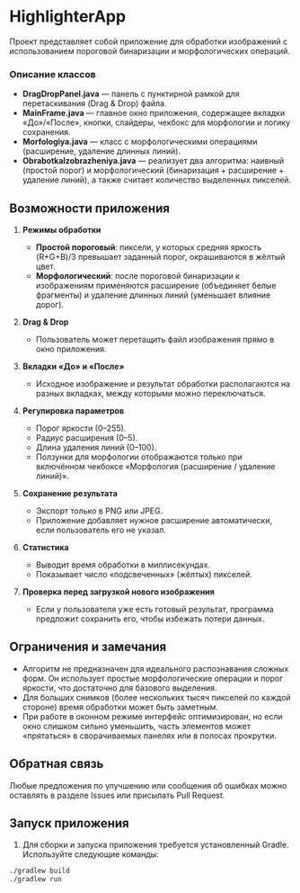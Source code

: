 # HighlighterApp

Проект представляет собой приложение для обработки изображений с использованием пороговой бинаризации и морфологических операций.

### Описание классов

- **DragDropPanel.java** — панель с пунктирной рамкой для перетаскивания (Drag & Drop) файла.
- **MainFrame.java** — главное окно приложения, содержащее вкладки «До»/«После», кнопки, слайдеры, чекбокс для морфологии и логику сохранения.
- **Morfologiya.java** — класс с морфологическими операциями (расширение, удаление длинных линий).
- **ObrabotkaIzobrazheniya.java** — реализует два алгоритма: наивный (простой порог) и морфологический (бинаризация + расширение + удаление линий), а также считает количество выделенных пикселей.

## Возможности приложения

1. **Режимы обработки**
   - **Простой пороговый**: пиксели, у которых средняя яркость (R+G+B)/3 превышает заданный порог, окрашиваются в жёлтый цвет.
   - **Морфологический**: после пороговой бинаризации к изображениям применяются расширение (объединяет белые фрагменты) и удаление длинных линий (уменьшает влияние дорог).

2. **Drag & Drop**
   - Пользователь может перетащить файл изображения прямо в окно приложения.

3. **Вкладки «До» и «После»**
   - Исходное изображение и результат обработки располагаются на разных вкладках, между которыми можно переключаться.

4. **Регулировка параметров**
   - Порог яркости (0–255).
   - Радиус расширения (0–5).
   - Длина удаления линий (0–100).
   - Ползунки для морфологии отображаются только при включённом чекбоксе «Морфология (расширение / удаление линий)».

5. **Сохранение результата**
   - Экспорт только в PNG или JPEG.
   - Приложение добавляет нужное расширение автоматически, если пользователь его не указал.

6. **Статистика**
   - Выводит время обработки в миллисекундах.
   - Показывает число «подсвеченных» (жёлтых) пикселей.

7. **Проверка перед загрузкой нового изображения**
   - Если у пользователя уже есть готовый результат, программа предложит сохранить его, чтобы избежать потери данных.

## Ограничения и замечания

- Алгоритм не предназначен для идеального распознавания сложных форм. Он использует простые морфологические операции и порог яркости, что достаточно для базового выделения.
- Для больших снимков (более нескольких тысяч пикселей по каждой стороне) время обработки может быть заметным.
- При работе в оконном режиме интерфейс оптимизирован, но если окно слишком сильно уменьшить, часть элементов может «прятаться» в сворачиваемых панелях или в полосах прокрутки.

## Обратная связь

Любые предложения по улучшению или сообщения об ошибках можно оставлять в разделе Issues или присылать Pull Request.

## Запуск приложения

1) Для сборки и запуска приложения требуется установленный Gradle. Используйте следующие команды:

```bash
./gradlew build
./gradlew run

